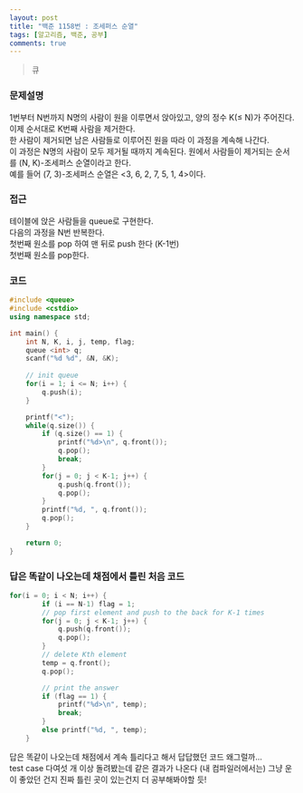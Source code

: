 ```yaml
---
layout: post
title: "백준 1158번 : 조세퍼스 순열"
tags: [알고리즘, 백준, 공부]
comments: true
---
```

>  큐  

### 문제설명  
1번부터 N번까지 N명의 사람이 원을 이루면서 앉아있고, 양의 정수 K(≤ N)가 주어진다. 이제 순서대로 K번째 사람을 제거한다.  
한 사람이 제거되면 남은 사람들로 이루어진 원을 따라 이 과정을 계속해 나간다.  
이 과정은 N명의 사람이 모두 제거될 때까지 계속된다. 원에서 사람들이 제거되는 순서를 (N, K)-조세퍼스 순열이라고 한다.  
예를 들어 (7, 3)-조세퍼스 순열은 <3, 6, 2, 7, 5, 1, 4>이다.  

### 접근  
테이블에 앉은 사람들을 queue로 구현한다.  
다음의 과정을 N번 반복한다.  
    첫번째 원소를 pop 하여 맨 뒤로 push 한다 (K-1번)  
    첫번째 원소를 pop한다.  

### 코드  
~~~c++
#include <queue>
#include <cstdio>
using namespace std;

int main() {
    int N, K, i, j, temp, flag;
    queue <int> q;
    scanf("%d %d", &N, &K);
    
    // init queue
    for(i = 1; i <= N; i++) {
        q.push(i);
    }

    printf("<");
    while(q.size()) {
        if (q.size() == 1) {
            printf("%d>\n", q.front());
            q.pop();
            break;
        }
        for(j = 0; j < K-1; j++) {
            q.push(q.front());
            q.pop();
        }
        printf("%d, ", q.front());
        q.pop();
    }

    return 0;
}
~~~

### 답은 똑같이 나오는데 채점에서 틀린 처음 코드
~~~c++
for(i = 0; i < N; i++) {
        if (i == N-1) flag = 1;
        // pop first element and push to the back for K-1 times
        for(j = 0; j < K-1; j++) {
            q.push(q.front());
            q.pop();
        }
        // delete Kth element
        temp = q.front();
        q.pop();

        // print the answer
        if (flag == 1) {
            printf("%d>\n", temp);
            break;
        }
        else printf("%d, ", temp);
    }
~~~
답은 똑같이 나오는데 채점에서 계속 틀리다고 해서 답답했던 코드 왜그럴까...  
test case 다여섯 개 이상 돌려봤는데 같은 결과가 나온다 (내 컴파일러에서는) 그냥 운이 좋았던 건지 진짜 틀린 곳이 있는건지 더 공부해봐야할 듯!  